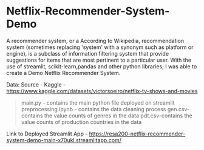 # Netflix-Recommender-System-Demo

A recommender system, or a According to Wikipedia, recommendation system (sometimes replacing 'system' with a synonym such as platform or engine), is a subclass of information filtering system that provide suggestions for items that are most pertinent to a particular user.
With the use of streamlit, scikit-learn,pandas and other python libraries; I was able to create a Demo Netflix Recommender System.

Data: Source - Kaggle - https://www.kaggle.com/datasets/victorsoeiro/netflix-tv-shows-and-movies 

> main.py - contains the main python file deployed on streamlit
> preprocessing.ipynb - contains the data cleaning process 
> gen.csv- contains the value counts of genres in the data
> pdt.csv-contains the value counts of production countries in the data

Link to Deployed Streamlit App - https://resa200-netflix-recommender-system-demo-main-x70ukl.streamlitapp.com/
